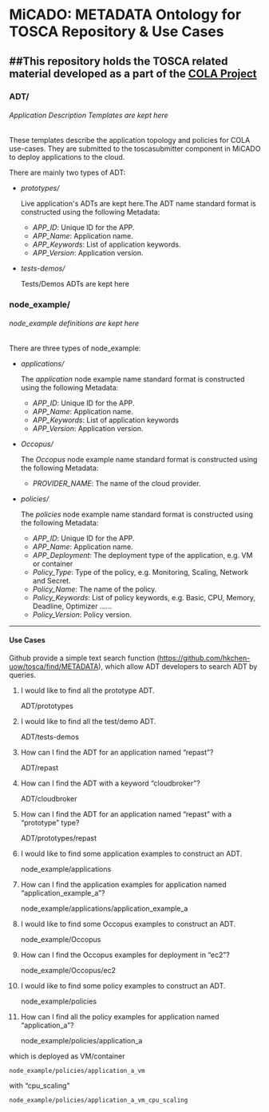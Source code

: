 # MiCADO: METADATA Ontology for TOSCA Repository & Use Cases

##This repository holds the TOSCA related material developed as a part of the [COLA Project](https://project-cola.eu/)
------------
### ADT/
###### Application Description Templates are kept here
These templates describe the application topology and policies for COLA use-cases. They are submitted to the toscasubmitter component in MiCADO to deploy applications to the cloud.

There are mainly two types of ADT:
* *prototypes/*

    Live application's ADTs are kept here.The ADT name standard format is constructed using the following Metadata:
    
    * *APP_ID*: Unique ID for the APP.
    * *APP_Name*: Application name.
    * *APP_Keywords*: List of application keywords.
    * *APP_Version*: Application version.
     
* *tests-demos/*

    Tests/Demos ADTs are kept here

### node_example/
###### node_example definitions are kept here
There are three types of node_example:
* *applications/*
    
   The *application* node example name standard format is constructed using the following Metadata:
   
    * *APP_ID*: Unique ID for the APP.
    * *APP_Name*: Application name.
    * *APP_Keywords*: List of application keywords
    * *APP_Version*: Application version.
    
* *Occopus/*

    The *Occopus* node example name standard format is constructed using the following Metadata:
    
    * *PROVIDER_NAME*: The name of the cloud provider.

* *policies/*
    
    The *policies* node example name standard format is constructed using the following Metadata:
    
    * *APP_ID*: Unique ID for the APP.
    * *APP_Name*: Application name.
    * *APP_Deployment*: The deployment type of the application, e.g. VM or container
    * *Policy_Type*: Type of the policy, e.g. Monitoring, Scaling, Network and Secret.
    * *Policy_Name*: The name of the policy.
    * *Policy_Keywords*: List of policy keywords, e.g. Basic, CPU, Memory, Deadline, Optimizer ……
    * *Policy_Version*: Policy version.
    
------------
#### Use Cases

Github provide a simple text search function (https://github.com/hkchen-uow/tosca/find/METADATA), 
which allow ADT developers to search ADT by queries.


1.	I would like to find all the prototype ADT.
    
    ADT/prototypes
    
2.	I would like to find all the test/demo ADT.
    
    ADT/tests-demos
    
3.	How can I find the ADT for an application named “repast”?

    ADT/repast
    
4.	How can I find the ADT with a keyword “cloudbroker”?
    
    ADT/cloudbroker
    
5.	How can I find the ADT for an application named “repast” with a “prototype” type?
    
    ADT/prototypes/repast

6.	I would like to find some application examples to construct an ADT.
    
    node_example/applications
7.	How can I find the application examples for application named “application_example_a”?
    
    node_example/applications/application_example_a
8.	I would like to find some Occopus examples to construct an ADT.
    
    node_example/Occopus
9.	How can I find the Occopus examples for deployment in “ec2”?
    
    node_example/Occopus/ec2
10.	I would like to find some policy examples to construct an ADT.
    
    node_example/policies
11.	How can I find all the policy examples for application named “application_a”?
    
    node_example/policies/application_a

which is deployed as VM/container

    node_example/policies/application_a_vm

with “cpu_scaling”

    node_example/policies/application_a_vm_cpu_scaling
